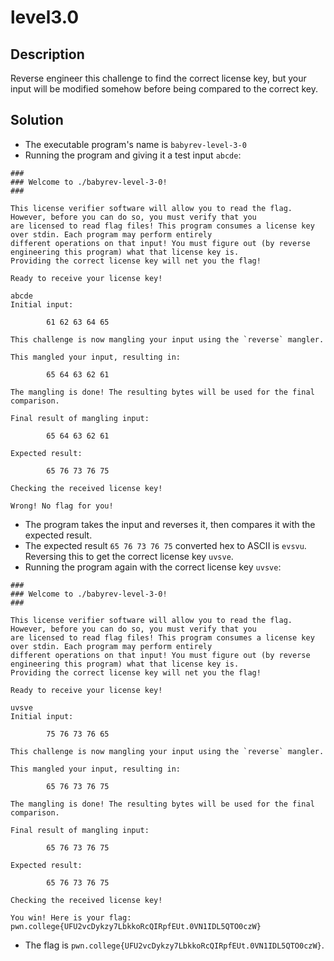 # level3.0
## Description
Reverse engineer this challenge to find the correct license key, but your input will be modified somehow before being compared to the correct key.
## Solution
- The executable program's name is `babyrev-level-3-0`
- Running the program and giving it a test input `abcde`:
```
###
### Welcome to ./babyrev-level-3-0!
###

This license verifier software will allow you to read the flag. However, before you can do so, you must verify that you
are licensed to read flag files! This program consumes a license key over stdin. Each program may perform entirely
different operations on that input! You must figure out (by reverse engineering this program) what that license key is.
Providing the correct license key will net you the flag!

Ready to receive your license key!

abcde
Initial input:

        61 62 63 64 65 

This challenge is now mangling your input using the `reverse` mangler.

This mangled your input, resulting in:

        65 64 63 62 61 

The mangling is done! The resulting bytes will be used for the final comparison.

Final result of mangling input:

        65 64 63 62 61 

Expected result:

        65 76 73 76 75 

Checking the received license key!

Wrong! No flag for you!
```
- The program takes the input and reverses it, then compares it with the expected result.
- The expected result `65 76 73 76 75` converted hex to ASCII is `evsvu`. Reversing this to get the correct license key `uvsve`.
- Running the program again with the correct license key `uvsve`:
```
###
### Welcome to ./babyrev-level-3-0!
###

This license verifier software will allow you to read the flag. However, before you can do so, you must verify that you
are licensed to read flag files! This program consumes a license key over stdin. Each program may perform entirely
different operations on that input! You must figure out (by reverse engineering this program) what that license key is.
Providing the correct license key will net you the flag!

Ready to receive your license key!

uvsve
Initial input:

        75 76 73 76 65 

This challenge is now mangling your input using the `reverse` mangler.

This mangled your input, resulting in:

        65 76 73 76 75 

The mangling is done! The resulting bytes will be used for the final comparison.

Final result of mangling input:

        65 76 73 76 75 

Expected result:

        65 76 73 76 75 

Checking the received license key!

You win! Here is your flag:
pwn.college{UFU2vcDykzy7LbkkoRcQIRpfEUt.0VN1IDL5QTO0czW}
```
- The flag is `pwn.college{UFU2vcDykzy7LbkkoRcQIRpfEUt.0VN1IDL5QTO0czW}`.